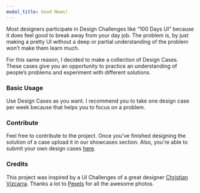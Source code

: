 ```yaml
---
modal_title: Good News!
---
```


Most designers participate in Design Challenges like “100 Days UI” because it does feel good to break away from your day job. The problem is, by just making a pretty UI without a deep or partial understanding of the problem won’t make them learn much.

For this same reason, I decided to make a collection of Design Cases. These cases give you an opportunity to practice an understanding of people’s problems and experiment with different solutions.

### Basic Usage

Use Design Cases as you want. I recommend you to take one design case per week because that helps you to focus on a problem.

### Contribute

Feel free to contribute to the project. Once you've finished designing the solution of a case upload it in our showcases section. Also, you're able to submit your own design cases&nbsp;[here](http://bit.ly/2HS7zaY).

### Credits

This project was inspired by a UI Challenges of a great designer [Christian Vizcarra](https://dribbble.com/christianvizcarra). Thanks a lot to [Pexels](https://www.pexels.com) for all the awesome photos.